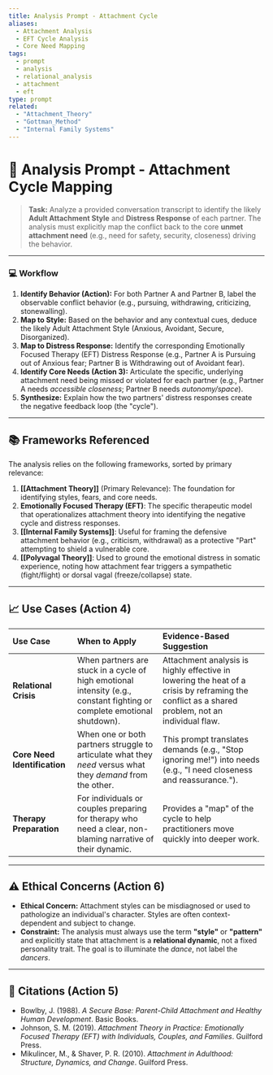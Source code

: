 ```yaml
---
title: Analysis Prompt - Attachment Cycle
aliases:
  - Attachment Analysis
  - EFT Cycle Analysis
  - Core Need Mapping
tags:
  - prompt
  - analysis
  - relational_analysis
  - attachment
  - eft
type: prompt
related:
  - "Attachment_Theory"
  - "Gottman_Method"
  - "Internal Family Systems"
---
```


<!-- @format -->

# 🔗 Analysis Prompt - Attachment Cycle Mapping

> **Task:** Analyze a provided conversation transcript to identify the likely **Adult
> Attachment Style** and **Distress Response** of each partner. The analysis must
> explicitly map the conflict back to the core **unmet attachment need** (e.g., need for
> safety, security, closeness) driving the behavior.

---

### 💻 Workflow

1.  **Identify Behavior (Action):** For both Partner A and Partner B, label the
    observable conflict behavior (e.g., pursuing, withdrawing, criticizing,
    stonewalling).
2.  **Map to Style:** Based on the behavior and any contextual cues, deduce the likely
    Adult Attachment Style (Anxious, Avoidant, Secure, Disorganized).
3.  **Map to Distress Response:** Identify the corresponding Emotionally Focused Therapy
    (EFT) Distress Response (e.g., Partner A is Pursuing out of Anxious fear; Partner B
    is Withdrawing out of Avoidant fear).
4.  **Identify Core Needs (Action 3):** Articulate the specific, underlying attachment
    need being missed or violated for each partner (e.g., Partner A needs _accessible
    closeness_; Partner B needs _autonomy/space_).
5.  **Synthesize:** Explain how the two partners' distress responses create the negative
    feedback loop (the "cycle").

---

## 📚 Frameworks Referenced

The analysis relies on the following frameworks, sorted by primary relevance:

1.  **[[Attachment Theory]]** (Primary Relevance): The foundation for identifying
    styles, fears, and core needs.
2.  **Emotionally Focused Therapy (EFT)**: The specific therapeutic model that
    operationalizes attachment theory into identifying the negative cycle and distress
    responses.
3.  **[[Internal Family Systems]]**: Useful for framing the defensive attachment
    behavior (e.g., criticism, withdrawal) as a protective "Part" attempting to shield a
    vulnerable core.
4.  **[[Polyvagal Theory]]**: Used to ground the emotional distress in somatic
    experience, noting how attachment fear triggers a sympathetic (fight/flight) or
    dorsal vagal (freeze/collapse) state.

---

## 📈 Use Cases (Action 4)

| Use Case                     | When to Apply                                                                                                            | Evidence-Based Suggestion                                                                                                                       |
| :--------------------------- | :----------------------------------------------------------------------------------------------------------------------- | :---------------------------------------------------------------------------------------------------------------------------------------------- |
| **Relational Crisis**        | When partners are stuck in a cycle of high emotional intensity (e.g., constant fighting or complete emotional shutdown). | Attachment analysis is highly effective in lowering the heat of a crisis by reframing the conflict as a shared problem, not an individual flaw. |
| **Core Need Identification** | When one or both partners struggle to articulate what they _need_ versus what they _demand_ from the other.              | This prompt translates demands (e.g., "Stop ignoring me!") into needs (e.g., "I need closeness and reassurance.").                              |
| **Therapy Preparation**      | For individuals or couples preparing for therapy who need a clear, non-blaming narrative of their dynamic.               | Provides a "map" of the cycle to help practitioners move quickly into deeper work.                                                              |

---

## ⚠️ Ethical Concerns (Action 6)

- **Ethical Concern:** Attachment styles can be misdiagnosed or used to pathologize an
  individual's character. Styles are often context-dependent and subject to change.
- **Constraint:** The analysis must always use the term **"style"** or **"pattern"** and
  explicitly state that attachment is a **relational dynamic**, not a fixed personality
  trait. The goal is to illuminate the _dance_, not label the _dancers_.

---

## 📖 Citations (Action 5)

- Bowlby, J. (1988). _A Secure Base: Parent-Child Attachment and Healthy Human
  Development_. Basic Books.
- Johnson, S. M. (2019). _Attachment Theory in Practice: Emotionally Focused Therapy
  (EFT) with Individuals, Couples, and Families_. Guilford Press.
- Mikulincer, M., & Shaver, P. R. (2010). _Attachment in Adulthood: Structure, Dynamics,
  and Change_. Guilford Press.
